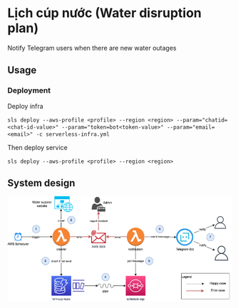 


# Lịch cúp nước (Water disruption plan)

Notify Telegram users when there are new water outages
## Usage

### Deployment

Deploy infra
```
sls deploy --aws-profile <profile> --region <region> --param="chatid=<chat-id-value>" --param="token=bot<token-value>" --param="email=<email>" -c serverless-infra.yml
```
Then deploy service
```
sls deploy --aws-profile <profile> --region <region>
```
## System design
![Architecture Diaram](diagram.png)